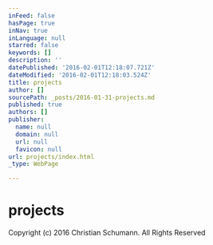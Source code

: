 ```yaml
---
inFeed: false
hasPage: true
inNav: true
inLanguage: null
starred: false
keywords: []
description: ''
datePublished: '2016-02-01T12:18:07.721Z'
dateModified: '2016-02-01T12:18:03.524Z'
title: projects
author: []
sourcePath: _posts/2016-01-31-projects.md
published: true
authors: []
publisher:
  name: null
  domain: null
  url: null
  favicon: null
url: projects/index.html
_type: WebPage

---
```

# projects

Copyright (c) 2016 Christian Schumann. All Rights Reserved